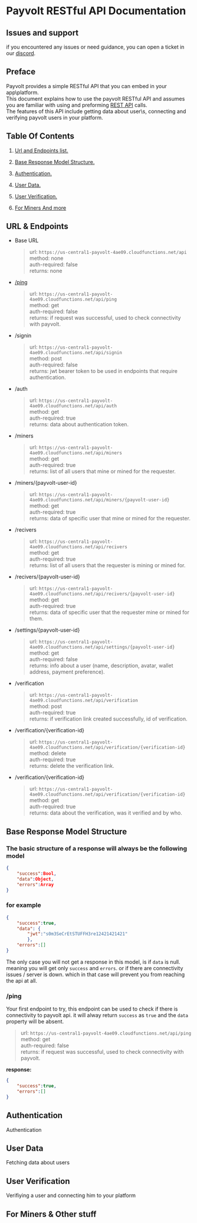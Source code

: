 # Payvolt RESTful API Documentation

## Issues and support

if you encountered any issues or need guidance, you can open a ticket in our [discord](https://discord.gg/MvFSsFm96y).

## Preface

Payvolt provides a simple RESTful API that you can embed in your app\platform.  
This document explains how to use the payvolt RESTful API and assumes you are familiar with using and preforming [REST API](https://aws.amazon.com/what-is/restful-api/) calls.  
The features of this API include getting data about user\s, connecting and verifying payvolt users in your platform.

## Table Of Contents

1. [Url and Endpoints list.](#url--endpoints)

2. [Base Response Model Structure.](#base-response-model-structure)

3. [Authentication.](#authentication)

4. [User Data.](#user-data)

5. [User Verification.](#user-verification)

6. [For Miners And more](#for-miners--other-stuff)

## URL & Endpoints

* Base URL

    > url: `https://us-central1-payvolt-4ae09.cloudfunctions.net/api`  
    method: none  
    auth-required: false  
    returns: none  

* [/ping](#ping)

    > url: `https://us-central1-payvolt-4ae09.cloudfunctions.net/api/ping`  
    method: get  
    auth-required: false  
    returns: if request was successful, used to check connectivity with payvolt.  

* /signin

    > url: `https://us-central1-payvolt-4ae09.cloudfunctions.net/api/signin`  
    method: post  
    auth-required: false  
    returns: jwt bearer token to be used in endpoints that require authentication.  

* /auth

    > url: `https://us-central1-payvolt-4ae09.cloudfunctions.net/api/auth`  
    method: get  
    auth-required: true  
    returns: data about authentication token.  

* /miners

    > url: `https://us-central1-payvolt-4ae09.cloudfunctions.net/api/miners`  
    method: get  
    auth-required: true  
    returns: list of all users that mine or mined for the requester.  

* /miners/{payvolt-user-id}

    > url: `https://us-central1-payvolt-4ae09.cloudfunctions.net/api/miners/{payvolt-user-id}`  
    method: get  
    auth-required: true  
    returns: data of specific user that mine or mined for the requester.  

* /recivers

    > url: `https://us-central1-payvolt-4ae09.cloudfunctions.net/api/recivers`  
    method: get  
    auth-required: true  
    returns: list of all users that the requester is mining or mined for.  

* /recivers/{payvolt-user-id}

    > url: `https://us-central1-payvolt-4ae09.cloudfunctions.net/api/recivers/{payvolt-user-id}`  
    method: get  
    auth-required: true  
    returns: data of specific user that the requester mine or mined for them.  

* /settings/{payvolt-user-id}

    > url: `https://us-central1-payvolt-4ae09.cloudfunctions.net/api/settings/{payvolt-user-id}`  
    method: get  
    auth-required: false  
    returns: info about a user (name, description, avatar, wallet address, payment preference).  

* /verification

    > url: `https://us-central1-payvolt-4ae09.cloudfunctions.net/api/verification`  
    method: post  
    auth-required: true  
    returns: if verification link created successfully, id of verification.

* /verification/{verification-id}

    > url: `https://us-central1-payvolt-4ae09.cloudfunctions.net/api/verification/{verification-id}`  
    method: delete  
    auth-required: true  
    returns: delete the verification link.

* /verification/{verification-id}

    > url: `https://us-central1-payvolt-4ae09.cloudfunctions.net/api/verification/{verification-id}`  
    method: get  
    auth-required: true  
    returns: data about the verification, was it verified and by who.

## Base Response Model Structure

### The basic structure of a response will always be the following model  

```json
{  
    "success":Bool,
    "data":Object,
    "errors":Array
}
```

### for example  

```json
{  
    "success":true,
    "data": {
        "jwt":"s0m3SeCrEtSTUFFH3re12421421421"
        },
    "errors":[]
}
```

The only case you will not get a response in this model, is if `data` is null. meaning you will get only `success` and `errors`. or if there are connectivity issues / server is down. which in that case will prevent you from reaching the api at all.

### /ping

Your first endpoint to try, this endpoint can be used to check if there is connectivity to payvolt api. it will alway return `success` as `true` and the `data` property will be absent.  

> url: `https://us-central1-payvolt-4ae09.cloudfunctions.net/api/ping`  
method: get  
auth-required: false  
returns: if request was successful, used to check connectivity with payvolt.  

**response:**

```json
{  
    "success":true,
    "errors":[]
}
```

## Authentication

Authentication

## User Data

Fetching data about users

## User Verification

Verifiying a user and connecting him to your platform

## For Miners & Other stuff
